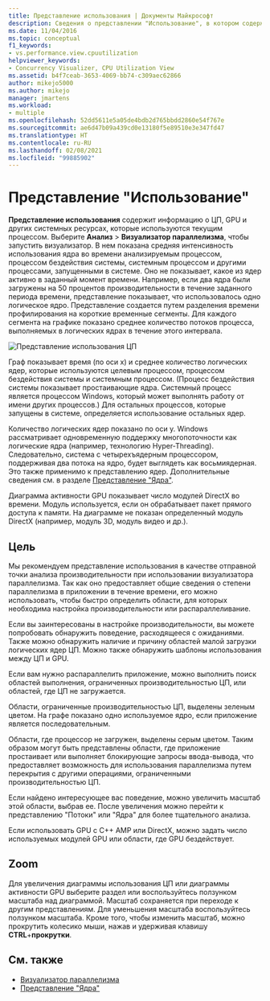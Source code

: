```yaml
---
title: Представление использования | Документы Майкрософт
description: Сведения о представлении "Использование", в котором содержится информация о ЦП, GPU и других системных ресурсах, используемых текущим процессом.
ms.date: 11/04/2016
ms.topic: conceptual
f1_keywords:
- vs.performance.view.cpuutilization
helpviewer_keywords:
- Concurrency Visualizer, CPU Utilization View
ms.assetid: b4f7ceab-3653-4069-bb74-c309aec62866
author: mikejo5000
ms.author: mikejo
manager: jmartens
ms.workload:
- multiple
ms.openlocfilehash: 52dd5611e5a05de4bdb2d765bbdd2860e54f767e
ms.sourcegitcommit: ae6d47b09a439cd0e13180f5e89510e3e347fd47
ms.translationtype: HT
ms.contentlocale: ru-RU
ms.lasthandoff: 02/08/2021
ms.locfileid: "99885902"
---
```

# <a name="utilization-view"></a>Представление "Использование"
**Представление использования** содержит информацию о ЦП, GPU и других системных ресурсах, которые используются текущим процессом. Выберите **Анализ** > **Визуализатор параллелизма**, чтобы запустить визуализатор. В нем показана средняя интенсивность использования ядра во времени анализируемым процессом, процессом бездействия системы, системным процессом и другими процессами, запущенными в системе. Оно не показывает, какое из ядер активно в заданный момент времени. Например, если два ядра были загружены на 50 процентов производительности в течение заданного периода времени, представление показывает, что использовалось одно логическое ядро. Представление создается путем разделения времени профилирования на короткие временные сегменты. Для каждого сегмента на графике показано среднее количество потоков процесса, выполняемых в логических ядрах в течение этого интервала.

 ![Представление использования ЦП](../profiling/media/vsts_ppacpuutil.png "VSTS_PPAcpuUtil")

 Граф показывает время (по оси x) и среднее количество логических ядер, которые используются целевым процессом, процессом бездействия системы и системным процессом. (Процесс бездействия системы показывает простаивающие ядра. Системный процесс является процессом Windows, который может выполнять работу от имени других процессов.) Для остальных процессов, которые запущены в системе, определяется использование остальных ядер.

 Количество логических ядер показано по оси y. Windows рассматривает одновременную поддержку многопоточности как логические ядра (например, технологию Hyper-Threading). Следовательно, система с четырехъядерным процессором, поддерживая два потока на ядро, будет выглядеть как восьмиядерная. Это также применимо к представлению ядер. Дополнительные сведения см. в разделе [Представление "Ядра"](../profiling/cores-view.md).

 Диаграмма активности GPU показывает число модулей DirectX во времени.  Модуль используется, если он обрабатывает пакет прямого доступа к памяти.  На диаграмме не показан определенный модуль DirectX (например, модуль 3D, модуль видео и др.).

## <a name="purpose"></a>Цель
 Мы рекомендуем представление использования в качестве отправной точки анализа производительности при использовании визуализатора параллелизма. Так как оно предоставляет общие сведения о степени параллелизма в приложении в течение времени, его можно использовать, чтобы быстро определить области, для которых необходима настройка производительности или распараллеливание.

 Если вы заинтересованы в настройке производительности, вы можете попробовать обнаружить поведение, расходящееся с ожиданиями. Также можно обнаружить наличие и причину областей малой загрузки логических ядер ЦП. Можно также обнаружить шаблоны использования между ЦП и GPU.

 Если вам нужно распараллелить приложение, можно выполнить поиск областей выполнения, ограниченных производительностью ЦП, или областей, где ЦП не загружается.

 Области, ограниченные производительностью ЦП, выделены зеленым цветом. На графе показано одно используемое ядро, если приложение является последовательным.

 Области, где процессор не загружен, выделены серым цветом. Таким образом могут быть представлены области, где приложение простаивает или выполняет блокирующие запросы ввода-вывода, что предоставляет возможность для использования параллелизма путем перекрытия с другими операциями, ограниченными производительностью ЦП.

 Если найдено интересующее вас поведение, можно увеличить масштаб этой области, выбрав ее. После увеличения можно перейти к представлению "Потоки" или "Ядра" для более тщательного анализа.

 Если использовать GPU с C++ AMP или DirectX, можно задать число используемых модулей GPU или области, где GPU бездействует.

## <a name="zoom"></a>Zoom
 Для увеличения диаграммы использования ЦП или диаграммы активности GPU выберите раздел или воспользуйтесь ползунком масштаба над диаграммой. Масштаб сохраняется при переходе к другим представлениям. Для уменьшения масштаба воспользуйтесь ползунком масштаба. Кроме того, чтобы изменить масштаб, можно прокрутить колесико мыши, нажав и удерживая клавишу **CTRL**+**прокрутки**.

## <a name="see-also"></a>См. также
- [Визуализатор параллелизма](../profiling/concurrency-visualizer.md)
- [Представление "Ядра"](../profiling/cores-view.md)